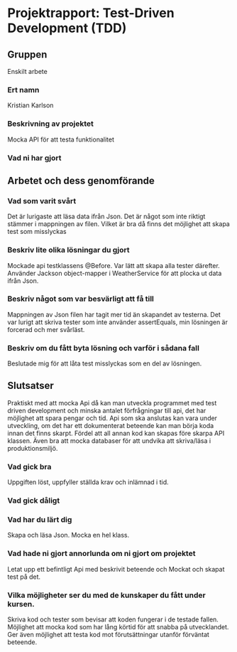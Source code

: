 # Projektrapport: Test-Driven Development (TDD)

## Gruppen
Enskilt arbete
### Ert namn
Kristian Karlson

### Beskrivning av projektet

Mocka API för att testa funktionalitet 

### Vad ni har gjort

## Arbetet och dess genomförande

### Vad som varit svårt
Det är lurigaste att läsa data ifrån Json. Det är något som inte riktigt stämmer i mappningen av filen. Vilket är bra då finns det möjlighet att skapa test som misslyckas 

### Beskriv lite olika lösningar du gjort
Mockade api testklassens @Before. Var lätt att skapa alla tester därefter.
Använder Jackson object-mapper i WeatherService för att plocka ut data ifrån Json.

### Beskriv något som var besvärligt att få till
Mappningen av Json filen har tagit mer tid än skapandet av testerna.
Det var lurigt att skriva tester som inte använder assertEquals, min lösningen är forcerad och mer svårläst. 

### Beskriv om du fått byta lösning och varför i sådana fall
Beslutade mig för att låta test misslyckas som en del av lösningen. 

## Slutsatser
Praktiskt med att mocka Api då kan man utveckla programmet med test driven development och minska antalet förfrågningar till api, det har möjlighet att spara pengar och tid. 
Api som ska anslutas kan vara under utveckling, om det har ett dokumenterat beteende kan man börja koda innan det finns skarpt.
Fördel att all annan kod kan skapas före skarpa API klassen. Även bra att mocka databaser för att undvika att skriva/läsa i produktionsmiljö.

### Vad gick bra
Uppgiften löst, uppfyller ställda krav och inlämnad i tid. 
### Vad gick dåligt

### Vad har du lärt dig
Skapa och läsa Json. Mocka en hel klass.

### Vad hade ni gjort annorlunda om ni gjort om projektet
Letat upp ett befintligt Api med beskrivit beteende och Mockat och skapat test på det.
### Vilka möjligheter ser du med de kunskaper du fått under kursen.
Skriva kod och tester som bevisar att koden fungerar i de testade fallen. Möjlighet att mocka kod som har lång körtid för att snabba på utvecklandet. Ger även möjlighet att testa kod mot förutsättningar utanför förväntat beteende.    